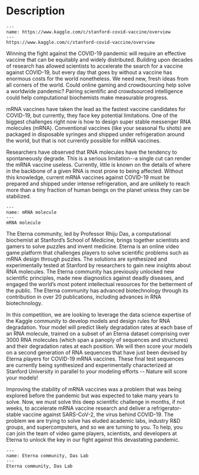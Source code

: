 # Description

```{figure} Images/competition.png
---
name: https://www.kaggle.com/c/stanford-covid-vaccine/overview
---
https://www.kaggle.com/c/stanford-covid-vaccine/overview
```


Winning the fight against the COVID-19 pandemic will require an effective vaccine that can be equitably and widely distributed. Building upon decades of research has allowed scientists to accelerate the search for a vaccine against COVID-19, but every day that goes by without a vaccine has enormous costs for the world nonetheless. We need new, fresh ideas from all corners of the world. Could online gaming and crowdsourcing help solve a worldwide pandemic? Pairing scientific and crowdsourced intelligence could help computational biochemists make measurable progress.

mRNA vaccines have taken the lead as the fastest vaccine candidates for COVID-19, but currently, they face key potential limitations. One of the biggest challenges right now is how to design super stable messenger RNA molecules (mRNA). Conventional vaccines (like your seasonal flu shots) are packaged in disposable syringes and shipped under refrigeration around the world, but that is not currently possible for mRNA vaccines.

Researchers have observed that RNA molecules have the tendency to spontaneously degrade. This is a serious limitation--a single cut can render the mRNA vaccine useless. Currently, little is known on the details of where in the backbone of a given RNA is most prone to being affected. Without this knowledge, current mRNA vaccines against COVID-19 must be prepared and shipped under intense refrigeration, and are unlikely to reach more than a tiny fraction of human beings on the planet unless they can be stabilized.


```{figure} Images/discription1.png
---
name: mRNA molecule
---
mRNA molecule
```

The Eterna community, led by Professor Rhiju Das, a computational biochemist at Stanford’s School of Medicine, brings together scientists and gamers to solve puzzles and invent medicine. Eterna is an online video game platform that challenges players to solve scientific problems such as mRNA design through puzzles. The solutions are synthesized and experimentally tested at Stanford by researchers to gain new insights about RNA molecules. The Eterna community has previously unlocked new scientific principles, made new diagnostics against deadly diseases, and engaged the world’s most potent intellectual resources for the betterment of the public. The Eterna community has advanced biotechnology through its contribution in over 20 publications, including advances in RNA biotechnology.

In this competition, we are looking to leverage the data science expertise of the Kaggle community to develop models and design rules for RNA degradation. Your model will predict likely degradation rates at each base of an RNA molecule, trained on a subset of an Eterna dataset comprising over 3000 RNA molecules (which span a panoply of sequences and structures) and their degradation rates at each position. We will then score your models on a second generation of RNA sequences that have just been devised by Eterna players for COVID-19 mRNA vaccines. These final test sequences are currently being synthesized and experimentally characterized at Stanford University in parallel to your modeling efforts -- Nature will score your models!

Improving the stability of mRNA vaccines was a problem that was being explored before the pandemic but was expected to take many years to solve. Now, we must solve this deep scientific challenge in months, if not weeks, to accelerate mRNA vaccine research and deliver a refrigerator-stable vaccine against SARS-CoV-2, the virus behind COVID-19. The problem we are trying to solve has eluded academic labs, industry R&D groups, and supercomputers, and so we are turning to you. To help, you can join the team of video game players, scientists, and developers at Eterna to unlock the key in our fight against this devastating pandemic. 

```{figure} Images/discription2.png
---
name: Eterna community, Das Lab
---
Eterna community, Das Lab
```